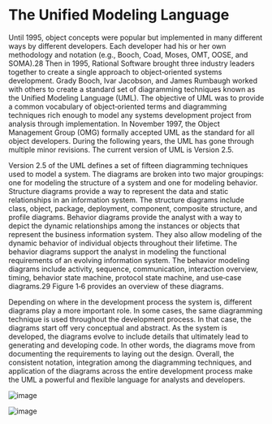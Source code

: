 # The Unified Modeling Language

Until 1995, object concepts were popular but implemented in many different ways by different developers. Each developer had his or her own methodology and notation (e.g., Booch, Coad, Moses, OMT, OOSE, and SOMA).28 Then in 1995, Rational Software brought three industry leaders together to create a single approach to object‐oriented systems development. Grady Booch, Ivar Jacobson, and James Rumbaugh worked with others to create a standard set of diagramming techniques known as the Unified Modeling Language (UML). The objective of UML was to provide a common vocabulary of object‐oriented terms and diagramming techniques rich enough to model any systems development project from analysis through implementation. In November 1997, the Object Management Group (OMG) formally accepted UML as the standard for all object developers. During the following years, the UML has gone through multiple minor revisions. The current version of UML is Version 2.5.

Version 2.5 of the UML defines a set of fifteen diagramming techniques used to model a system. The diagrams are broken into two major groupings: one for modeling the structure of a system and one for modeling behavior. Structure diagrams provide a way to represent the data and static relationships in an information system. The structure diagrams include class, object, package, deployment, component, composite structure, and profile diagrams. Behavior diagrams provide the analyst with a way to depict the dynamic relationships among the instances or objects that represent the business information system. They also allow modeling of the dynamic behavior of individual objects throughout their lifetime. The behavior diagrams support the analyst in modeling the functional requirements of an evolving information system. The behavior modeling diagrams include activity, sequence, communication, interaction overview, timing, behavior state machine, protocol state machine, and use‐case diagrams.29 Figure 1‐6 provides an overview of these diagrams.

Depending on where in the development process the system is, different diagrams play a more important role. In some cases, the same diagramming technique is used throughout the development process. In that case, the diagrams start off very conceptual and abstract. As the system is developed, the diagrams evolve to include details that ultimately lead to generating and developing code. In other words, the diagrams move from documenting the requirements to laying out the design. Overall, the consistent notation, integration among the diagramming techniques, and application of the diagrams across the entire development process make the UML a powerful and flexible language for analysts and developers.

![image](https://user-images.githubusercontent.com/73081144/176348957-5ab737e2-1b5f-477b-a0cd-61d3f5f1eaa6.png)

![image](https://user-images.githubusercontent.com/73081144/194990769-e12143dc-f0b6-4308-b4db-c5b2d1f94004.png)
